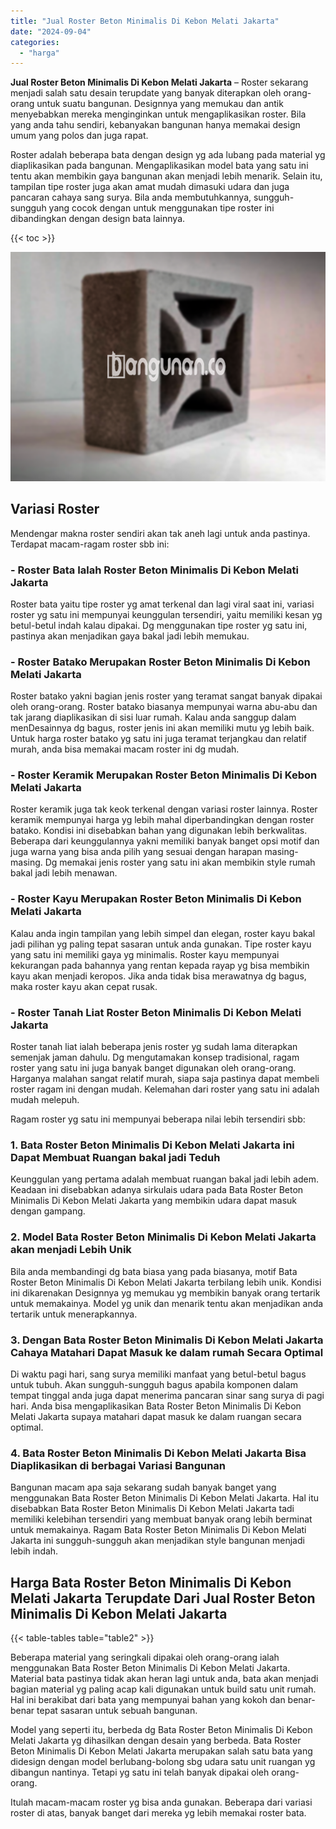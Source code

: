 ```yaml
---
title: "Jual Roster Beton Minimalis Di Kebon Melati Jakarta"
date: "2024-09-04"
categories: 
  - "harga"
---
```


**Jual Roster Beton Minimalis Di Kebon Melati Jakarta** – Roster sekarang menjadi salah satu desain terupdate yang banyak diterapkan oleh orang-orang untuk suatu bangunan. Designnya yang memukau dan antik menyebabkan mereka menginginkan untuk mengaplikasikan roster. Bila yang anda tahu sendiri, kebanyakan bangunan hanya memakai design umum yang polos dan juga rapat.

Roster adalah beberapa bata dengan design yg ada lubang pada material yg diaplikasikan pada bangunan. Mengaplikasikan model bata yang satu ini tentu akan membikin gaya bangunan akan menjadi lebih menarik. Selain itu, tampilan tipe roster juga akan amat mudah dimasuki udara dan juga pancaran cahaya sang surya. Bila anda membutuhkannya, sungguh-sungguh yang cocok dengan untuk menggunakan tipe roster ini dibandingkan dengan design bata lainnya.

{{< toc >}}

![Jual Roster Beton Minimalis Di Kebon Melati Jakarta](/images/bata-roster-minimalis-25.png)

## Variasi Roster

Mendengar makna roster sendiri akan tak aneh lagi untuk anda pastinya. Terdapat macam-ragam roster sbb ini:

### \- Roster Bata Ialah Roster Beton Minimalis Di Kebon Melati Jakarta

Roster bata yaitu tipe roster yg amat terkenal dan lagi viral saat ini, variasi roster yg satu ini mempunyai keunggulan tersendiri, yaitu memiliki kesan yg betul-betul indah kalau dipakai. Dg menggunakan tipe roster yg satu ini, pastinya akan menjadikan gaya bakal jadi lebih memukau.

### \- Roster Batako Merupakan Roster Beton Minimalis Di Kebon Melati Jakarta

Roster batako yakni bagian jenis roster yang teramat sangat banyak dipakai oleh orang-orang. Roster batako biasanya mempunyai warna abu-abu dan tak jarang diaplikasikan di sisi luar rumah. Kalau anda sanggup dalam menDesainnya dg bagus, roster jenis ini akan memiliki mutu yg lebih baik. Untuk harga roster batako yg satu ini juga teramat terjangkau dan relatif murah, anda bisa memakai macam roster ini dg mudah.

### \- Roster Keramik Merupakan Roster Beton Minimalis Di Kebon Melati Jakarta

Roster keramik juga tak keok terkenal dengan variasi roster lainnya. Roster keramik mempunyai harga yg lebih mahal diperbandingkan dengan roster batako. Kondisi ini disebabkan bahan yang digunakan lebih berkwalitas. Beberapa dari keunggulannya yakni memiliki banyak banget opsi motif dan juga warna yang bisa anda pilih yang sesuai dengan harapan masing-masing. Dg memakai jenis roster yang satu ini akan membikin style rumah bakal jadi lebih menawan.

### \- Roster Kayu Merupakan Roster Beton Minimalis Di Kebon Melati Jakarta

Kalau anda ingin tampilan yang lebih simpel dan elegan, roster kayu bakal jadi pilihan yg paling tepat sasaran untuk anda gunakan. Tipe roster kayu yang satu ini memiliki gaya yg minimalis. Roster kayu mempunyai kekurangan pada bahannya yang rentan kepada rayap yg bisa membikin kayu akan menjadi keropos. Jika anda tidak bisa merawatnya dg bagus, maka roster kayu akan cepat rusak.

### \- Roster Tanah Liat Roster Beton Minimalis Di Kebon Melati Jakarta

Roster tanah liat ialah beberapa jenis roster yg sudah lama diterapkan semenjak jaman dahulu. Dg mengutamakan konsep tradisional, ragam roster yang satu ini juga banyak banget digunakan oleh orang-orang. Harganya malahan sangat relatif murah, siapa saja pastinya dapat membeli roster ragam ini dengan mudah. Kelemahan dari roster yang satu ini adalah mudah melepuh.

Ragam roster yg satu ini mempunyai beberapa nilai lebih tersendiri sbb:

### 1\. Bata Roster Beton Minimalis Di Kebon Melati Jakarta ini Dapat Membuat Ruangan bakal jadi Teduh

Keunggulan yang pertama adalah membuat ruangan bakal jadi lebih adem. Keadaan ini disebabkan adanya sirkulais udara pada Bata Roster Beton Minimalis Di Kebon Melati Jakarta yang membikin udara dapat masuk dengan gampang.

### 2\. Model Bata Roster Beton Minimalis Di Kebon Melati Jakarta akan menjadi Lebih Unik

Bila anda membandingi dg bata biasa yang pada biasanya, motif Bata Roster Beton Minimalis Di Kebon Melati Jakarta terbilang lebih unik. Kondisi ini dikarenakan Designnya yg memukau yg membikin banyak orang tertarik untuk memakainya. Model yg unik dan menarik tentu akan menjadikan anda tertarik untuk menerapkannya.

### 3\. Dengan Bata Roster Beton Minimalis Di Kebon Melati Jakarta Cahaya Matahari Dapat Masuk ke dalam rumah Secara Optimal

Di waktu pagi hari, sang surya memiliki manfaat yang betul-betul bagus untuk tubuh. Akan sungguh-sungguh bagus apabila komponen dalam tempat tinggal anda juga dapat menerima pancaran sinar sang surya di pagi hari. Anda bisa mengaplikasikan Bata Roster Beton Minimalis Di Kebon Melati Jakarta supaya matahari dapat masuk ke dalam ruangan secara optimal.

### 4\. Bata Roster Beton Minimalis Di Kebon Melati Jakarta Bisa Diaplikasikan di berbagai Variasi Bangunan

Bangunan macam apa saja sekarang sudah banyak banget yang menggunakan Bata Roster Beton Minimalis Di Kebon Melati Jakarta. Hal itu disebabkan Bata Roster Beton Minimalis Di Kebon Melati Jakarta tadi memiliki kelebihan tersendiri yang membuat banyak orang lebih berminat untuk memakainya. Ragam Bata Roster Beton Minimalis Di Kebon Melati Jakarta ini sungguh-sungguh akan menjadikan style bangunan menjadi lebih indah.

## Harga Bata Roster Beton Minimalis Di Kebon Melati Jakarta Terupdate Dari Jual Roster Beton Minimalis Di Kebon Melati Jakarta

{{< table-tables table="table2" >}}

Beberapa material yang seringkali dipakai oleh orang-orang ialah menggunakan Bata Roster Beton Minimalis Di Kebon Melati Jakarta. Material bata pastinya tidak akan heran lagi untuk anda, bata akan menjadi bagian material yg paling acap kali digunakan untuk build satu unit rumah. Hal ini berakibat dari bata yang mempunyai bahan yang kokoh dan benar-benar tepat sasaran untuk sebuah bangunan.

Model yang seperti itu, berbeda dg Bata Roster Beton Minimalis Di Kebon Melati Jakarta yg dihasilkan dengan desain yang berbeda. Bata Roster Beton Minimalis Di Kebon Melati Jakarta merupakan salah satu bata yang didesign dengan model berlubang-bolong sbg udara satu unit ruangan yg dibangun nantinya. Tetapi yg satu ini telah banyak dipakai oleh orang-orang.

Itulah macam-macam roster yg bisa anda gunakan. Beberapa dari variasi roster di atas, banyak banget dari mereka yg lebih memakai roster bata.

